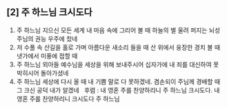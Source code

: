 ## [2] 주 하느님 크시도다

1) 주 하느님 지으신 모든 세계 내 마음 속에 그리어 볼 때 하늘의 별 울려 퍼지는 뇌성 주님의 권능 우주에 찼네  
2) 저 수풀 속 산길을 홀로 가며 아름다운 새소리 들을 때 산 위에서 웅장한 경치 볼 때 냇가에서 미풍에 접할 때  
3) 주 하느님 외아들 예수님을 세상을 위해 보내주시어 십자가에 내 죄를 대신하여 못박히시어 돌아가셨네  
4) 주 하느님 세상에 다시 올 때 내 기쁨 말로 다 못하겠네. 겸손되이 주님께 경배할 때 그 크신 공덕 내가 알겠네  
후렴 : 내 영혼 주를 찬양하리니 주 하느님 크시도다. 내 영혼 주를 찬양하리니 크시도다 주 하느님
